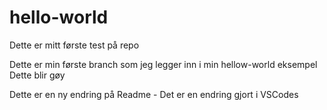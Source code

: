 # hello-world
Dette er mitt første test på repo


Dette er min første branch som jeg legger inn i min hellow-world eksempel
Dette blir gøy

Dette er en ny endring på Readme - Det er en endring gjort i VSCodes